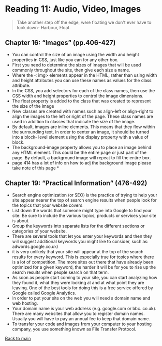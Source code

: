 # Reading 11: Audio, Video, Images

> Take another step off the edge, were floating we don't ever have to look down- Harbour, Float.

## Chapter 16: “Images” (pp.406-427)

- You can control the size of an image using the width and height properties in CSS, just like you can for any other box.
- First you need to determine the sizes of images that will be used commonly throughout the site, then give each size a name.
- Where the < img> elements appear in the HTML, rather than using width and height attributes you can use these names as values for the class attribute.
- In the CSS, you add selectors for each of the class names, then use the CSS width and height properties to control the image dimensions.
- The float property is added to the class that was created to represent the size of the image
- New classes are created with names such as align-left or align-right to align the images to the left or right of the page. These class names are used in addition to classes that indicate the size of the image.
- By default, images are inline elements. This means that they flow within the surrounding text. In order to center an image, it should be turned into a block- level element using the display property with a value of block.
- The background-image property allows you to place
an image behind any HTML element. This could be the entire page or just part of the page. By default, a background image will repeat to fill the entire box.
- page 414 has a lot of info on how to adj the background image please take note of this page *
  
## Chapter 19: “Practical Information” (476-492)

- Search engine optimization (or SEO) is the practice of trying
to help your site appear nearer the top of search engine results when people look for the topics that your website covers.
- List down the words that someone might type into Google to find your site. Be sure to include the various topics, products or services your site is about.
- Group the keywords into separate lists for the different sections or categories of your website.
- There are several tools that let you enter your keywords and then they will suggest additional keywords you might like to consider, such as: adwords.google.co.uk/
- it is very unlikely that your site will appear at the top of
the search results for every keyword. This is especially true for topics where there is a lot
of competition. The more sites out there that have already been optimized for a given keyword, the harder it will be for you to rise up the search results when people search on that term.
- As soon as people start coming to your site, you can start analyzing how they found it, what they were looking at and at what point they are leaving. One of the best tools for doing this is a free service offered by Google called Google Analytics.
- In order to put your site on the web you will need a domain name and web hosting.
- Your domain name is your web address (e.g. google.com or bbc. co.uk). There are many websites that allow you to register domain names. Usually you will have to pay an annual fee to keep that domain name.
- To transfer your code and images from your computer to your hosting company, you use something known as File Transfer Protocol.



[Back to main](README.md)